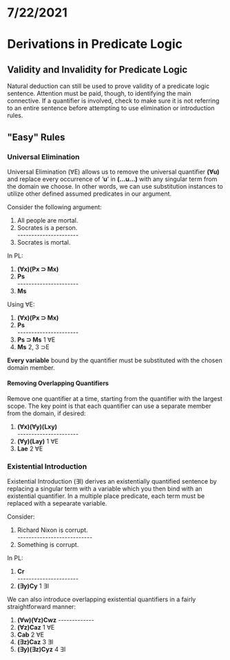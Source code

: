 # 7/22/2021
# Derivations in Predicate Logic

## Validity and Invalidity for Predicate Logic
Natural deduction can still be used to prove validity of a predicate logic sentence. Attention must be paid, though, to identifying the main connective. If a quantifier is involved, check to make sure it is not referring to an entire sentence before attempting to use elimination or introduction rules.

## "Easy" Rules
### Universal Elimination
Universal Elimination (&forall;E) allows us to remove the universal quantifier **(&forall;u)** and replace every occurrence of ‘**u**’ in **(...u...)** with any singular term from the domain we choose. In other words, we can use substitution instances to utilize other defined assumed predicates in our argument.

Consider the following argument:  
1. All people are mortal.  
2. Socrates is a person.  
_-_---------------------  
3. Socrates is mortal.

In PL:  
1. **(&forall;x)(Px &sup; Mx)**  
2. **Ps**  
_-_---------------------  
3. **Ms**

Using &forall;E:  
1. **(&forall;x)(Px &sup; Mx)**  
2. **Ps**  
_-_---------------------  
3. **Ps &sup; Ms** 1 &forall;E
4. **Ms** 2, 3 &sup;E

**Every variable** bound by the quantifier must be substituted with the chosen domain member.

#### Removing Overlapping Quantifiers
Remove one quantifier at a time, starting from the quantifier with the largest scope. The key point is that each quantifier can use a separate member from the domain, if desired:

1. **(&forall;x)(&forall;y)(Lxy)**    
_-_---------------------  
2. **(&forall;y)(Lay)** 1 &forall;E
3. **Lae** 2 &forall;E

### Existential Introduction
Existential Introduction (&exist;I) derives an existentially quantified sentence by replacing a singular term with a variable which you then bind with an existential quantifier. In a multiple place predicate, each term must be replaced with a sepearate variable.

Consider:  
1. Richard Nixon is corrupt.  
_-_--------------------------  
2. Something is corrupt.

In PL:  
1. **Cr**  
_-_---------------------  
2. **(&exist;y)Cy** 1 &exist;I

We can also introduce overlapping existential quantifiers in a fairly straightforward manner:  
1. **(&forall;w)(&forall;z)Cwz**
_-_------------
2. **(&forall;z)Caz** 1 &forall;E
3. **Cab** 2 &forall;E
4. **(&exist;z)Caz** 3 &exist;I
5. **(&exist;y)(&exist;z)Cyz** 4 &exist;I


